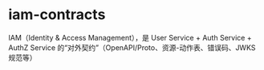 # iam-contracts

IAM（Identity & Access Management），是 User Service + Auth Service + AuthZ Service 的“对外契约”（OpenAPI/Proto、资源-动作表、错误码、JWKS 规范等）
